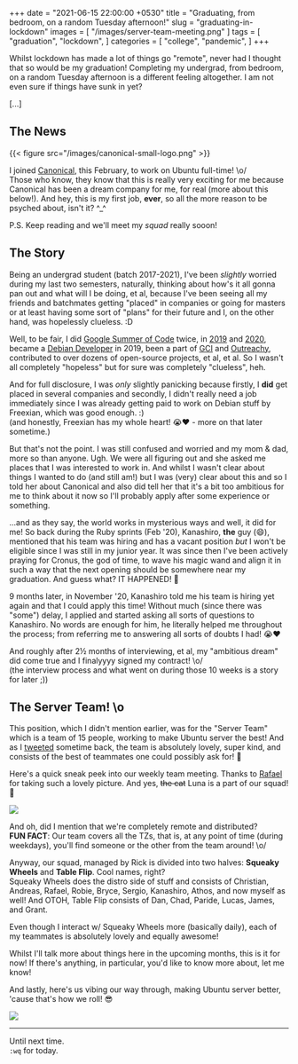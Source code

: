 +++
date = "2021-06-15 22:00:00 +0530"
title = "Graduating, from bedroom, on a random Tuesday afternoon!"
slug = "graduating-in-lockdown"
images = [
    "/images/server-team-meeting.png"
]
tags = [
    "graduation",
    "lockdown",
]
categories = [
    "college",
    "pandemic",
]
+++

Whilst lockdown has made a lot of things go "remote", never had I thought that so would be
my graduation! Completing my undergrad, from bedroom, on a random Tuesday afternoon is a
different feeling altogether. I am not even sure if things have sunk in yet?

[...]

## The News
{{< figure src="/images/canonical-small-logo.png" >}}

I joined [Canonical](https://canonical.com/), this February, to work on Ubuntu full-time! \o/  
Those who know, they know that this is really very exciting for me because Canonical has
been a dream company for me, for real (more about this below!). And hey, this is my first
job, **ever**, so all the more reason to be psyched about, isn't it? ^_^

P.S. Keep reading and we'll meet my *squad* really sooon!


## The Story

Being an undergrad student (batch 2017-2021), I've been *slightly* worried during my last
two semesters, naturally, thinking about how's it all gonna pan out and what will I be doing,
et al, because I've been seeing all my friends and batchmates getting "placed" in companies
or going for masters or at least having some sort of "plans" for their future and I, on the
other hand, was hopelessly clueless. :D

Well, to be fair, I did [Google Summer of Code](https://summerofcode.withgoogle.com/) twice,
in [2019](https://summerofcode.withgoogle.com/archive/2019/projects/6014695855620096/) and
[2020](https://summerofcode.withgoogle.com/archive/2020/projects/4736285727522816/), became a
[Debian Developer](https://wiki.debian.org/DebianDeveloper) in 2019, been a part of
[GCI](https://codein.withgoogle.com/) and [Outreachy](https://www.outreachy.org/), contributed
to over dozens of open-source projects, et al, et al. So I wasn't all completely "hopeless"
but for sure was completely "clueless", heh.

And for full disclosure, I was *only* slightly panicking because firstly, I **did** get placed
in several companies and secondly, I didn't really need a job immediately since I was already
getting paid to work on Debian stuff by Freexian, which was good enough. :)  
(and honestly, Freexian has my whole heart! 😭❤️️ - more on that later sometime.)

But that's not the point. I was still confused and worried and my mom & dad, more so than
anyone. Ugh. We were all figuring out and she asked me places that I was interested to work
in. And whilst I wasn't clear about things I wanted to do (and still am!) but I was (very)
clear about this and so I told her about Canonical and also did tell her that it's a bit too
ambitious for me to think about it now so I'll probably apply after some experience or something.

...and as they say, the world works in mysterious ways and well, it did for me! So back during
the Ruby sprints (Feb '20), Kanashiro, **the** guy (😄), mentioned that his team was hiring and
has a vacant position *but* I won't be eligible since I was still in my junior year. It was
since then I've been actively praying for Cronus, the god of time, to wave his magic wand and
align it in such a way that the next opening should be somewhere near my graduation. And guess
what? IT HAPPENED! 🙊

9 months later, in November '20, Kanashiro told me his team is hiring yet again and that I
could apply this time! Without much (since there was "some") delay, I applied and started
asking all sorts of questions to Kanashiro. No words are enough for him, he literally helped
me throughout the process; from referring me to answering all sorts of doubts I had! 😭❤️️

And roughly after 2½ months of interviewing, et al, my "ambitious dream" did come true and I
finalyyyy signed my contract! \o/  
(the interview process and what went on during those 10 weeks is a story for later ;))


## The Server Team! \o

This position, which I didn't mention earlier, was for the "Server Team" which is a team of
15 people, working to make Ubuntu server the best! And as I
[tweeted](https://twitter.com/utkarsh2102/status/1383420034467332107) sometime back, the team
is absolutely lovely, super kind, and consists of the best of teammates one could possibly
ask for! 🥰

Here's a quick sneak peek into our weekly team meeting. Thanks to
[Rafael](https://twitter.com/rafaeldtinoco) for taking such a lovely picture. And yes,
~~the cat~~ Luna is a part of our squad! 🐾

![](/images/server-team-meeting-cat.jpg#center)

And oh, did I mention that we're completely remote and distributed?  
**FUN FACT**: Our team covers all the TZs, that is, at any point of time (during weekdays),
you'll find someone or the other from the team around! \o/

Anyway, our squad, managed by Rick is divided into two halves: **Squeaky Wheels** and
**Table Flip**. Cool names, right?  
Squeaky Wheels does the distro side of stuff and consists of Christian, Andreas, Rafael, Robie,
Bryce, Sergio, Kanashiro, Athos, and now myself as well! And OTOH, Table Flip consists of Dan,
Chad, Paride, Lucas, James, and Grant.

Even though I interact w/ Squeaky Wheels more (basically daily), each of my teammates is
absolutely lovely and equally awesome!

Whilst I'll talk more about things here in the upcoming months, this is it for now! If there's
anything, in particular, you'd like to know more about, let me know!

And lastly, here's us vibing our way through, making Ubuntu server better, 'cause that's how
we roll! 😎

![](/images/server-team-vibing-small.gif#center)


---

Until next time.  
`:wq` for today.
